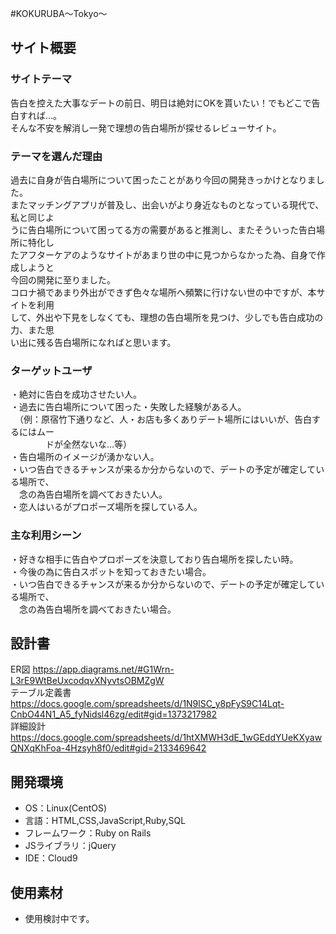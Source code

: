 #KOKURUBA〜Tokyo〜

## サイト概要
### サイトテーマ
告白を控えた大事なデートの前日、明日は絶対にOKを貰いたい！でもどこで告白すれば…。</br>
そんな不安を解消し一発で理想の告白場所が探せるレビューサイト。

### テーマを選んだ理由
過去に自身が告白場所について困ったことがあり今回の開発きっかけとなりました。</br>
またマッチングアプリが普及し、出会いがより身近なものとなっている現代で、私と同じよ</br>
うに告白場所について困ってる方の需要があると推測し、またそういった告白場所に特化し</br>
たアフターケアのようなサイトがあまり世の中に見つからなかった為、自身で作成しようと</br>
今回の開発に至りました。</br>
コロナ禍であまり外出ができず色々な場所へ頻繁に行けない世の中ですが、本サイトを利用</br>
して、外出や下見をしなくても、理想の告白場所を見つけ、少しでも告白成功の力、また思</br>
い出に残る告白場所になればと思います。

### ターゲットユーザ
・絶対に告白を成功させたい人。</br>
・過去に告白場所について困った・失敗した経験がある人。</br>
　（例：原宿竹下通りなど、人・お店も多くありデート場所にはいいが、告白するにはムー</br>
　　　　ドが全然ないな…等）</br>
・告白場所のイメージが湧かない人。</br>
・いつ告白できるチャンスが来るか分からないので、デートの予定が確定している場所で、</br>
　念の為告白場所を調べておきたい人。</br>
・恋人はいるがプロポーズ場所を探している人。

### 主な利用シーン
・好きな相手に告白やプロポーズを決意しており告白場所を探したい時。</br>
・今後の為に告白スポットを知っておきたい場合。</br>
・いつ告白できるチャンスが来るか分からないので、デートの予定が確定している場所で、</br>
　念の為告白場所を調べておきたい場合。

## 設計書
ER図 https://app.diagrams.net/#G1Wrn-L3rE9WtBeUxcodqvXNyvtsOBMZgW</br>
テーブル定義書 https://docs.google.com/spreadsheets/d/1N9lSC_y8pFyS9C14Lqt-CnbO44N1_A5_fyNidsl46zg/edit#gid=1373217982</br>
詳細設計 https://docs.google.com/spreadsheets/d/1htXMWH3dE_1wGEddYUeKXyawQNXqKhFoa-4Hzsyh8f0/edit#gid=2133469642

## 開発環境
- OS：Linux(CentOS)
- 言語：HTML,CSS,JavaScript,Ruby,SQL
- フレームワーク：Ruby on Rails
- JSライブラリ：jQuery
- IDE：Cloud9

## 使用素材
- 使用検討中です。